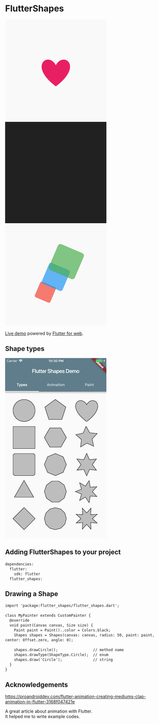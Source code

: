# FlutterShapes

![](https://github.com/tnantoka/flutter_shapes/raw/master/heart.gif)
![](https://github.com/tnantoka/flutter_shapes/raw/master/star.gif)
![](https://github.com/tnantoka/flutter_shapes/raw/master/rotate.gif)

[Live demo](https://tnantoka.github.io/flutter_shapes/) powered by [Flutter for web](https://github.com/flutter/flutter_web).

## Shape types

![](https://github.com/tnantoka/flutter_shapes/raw/master/screenshot.png)

## Adding FlutterShapes to your project

```
dependencies:
  flutter:
    sdk: flutter
  flutter_shapes:
```

## Drawing a Shape

```
import 'package:flutter_shapes/flutter_shapes.dart';

class MyPainter extends CustomPainter {
  @override
  void paint(Canvas canvas, Size size) {
    Paint paint = Paint()..color = Colors.black;
    Shapes shapes = Shapes(canvas: canvas, radius: 50, paint: paint, center: Offset.zero, angle: 0);

    shapes.drawCircle();                // method name
    shapes.drawType(ShapeType.Circle);  // enum
    shapes.draw('Circle');              // string
  }
}
```
## Acknowledgements

https://proandroiddev.com/flutter-animation-creating-mediums-clap-animation-in-flutter-3168f047421e

A great article about animation with Flutter.  
It helped me to write example codes.
